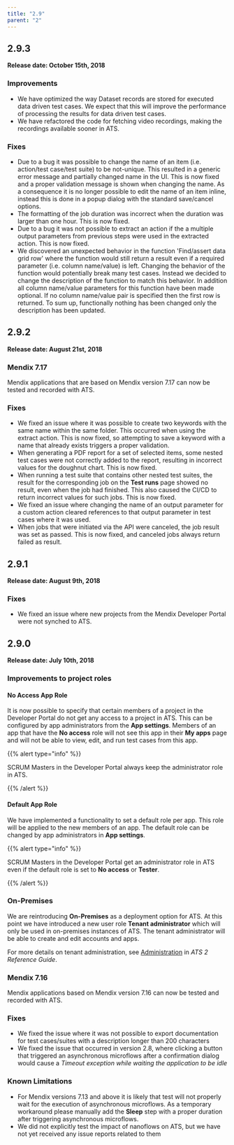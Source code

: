 ```yaml
---
title: "2.9"
parent: "2"
---
```


## 2.9.3

**Release date: October 15th, 2018**

### Improvements

* We have optimized the way Dataset records are stored for executed data driven test cases. We expect that this will improve the performance of processing the results for data driven test cases.
* We have refactored the code for fetching video recordings, making the recordings available sooner in ATS.

### Fixes

* Due to a bug it was possible to change the name of an item (i.e. action/test case/test suite) to be not-unique. This resulted in a generic error message and partially changed name in the UI. This is now fixed and a proper validation message is shown when changing the name. As a consequence it is no longer possible to edit the name of an item inline, instead this is done in a popup dialog with the standard save/cancel options.
* The formatting of the job duration was incorrect when the duration was larger than one hour. This is now fixed.
* Due to a bug it was not possible to extract an action if the a multiple output parameters from previous steps were used in the extracted action. This is now fixed.
* We discovered an unexpected behavior in the function 'Find/assert data grid row' where the function would still return a result even if a required parameter (i.e. column name/value) is left. Changing the behavior of the function would potentially break many test cases. Instead we decided to change the description of the function to match this behavior. In addition all column name/value parameters for this function have been made optional. If no column name/value pair is specified then the first row is returned. To sum up, functionally nothing has been changed only the description has been updated.

## 2.9.2

**Release date: August 21st, 2018**

### Mendix 7.17

Mendix applications that are based on Mendix version 7.17 can now be tested and recorded with ATS.

### Fixes

* We fixed an issue where it was possible to create two keywords with the same name within the same folder. This occurred when using the extract action. This is now fixed, so attempting to save a keyword with a name that already exists triggers a proper validation.
* When generating a PDF report for a set of selected items, some nested test cases were not correctly added to the report, resulting in incorrect values for the doughnut chart. This is now fixed.
* When running a test suite that contains other nested test suites, the result for the corresponding job on the **Test runs** page showed no result, even when the job had finished. This also caused the CI/CD to return incorrect values for such jobs. This is now fixed. 
* We fixed an issue where changing the name of an output parameter for a custom action cleared references to that output parameter in test cases where it was used.
* When jobs that were initiated via the API were canceled, the job result was set as passed. This is now fixed, and canceled jobs always return failed as result. 

## 2.9.1

**Release date: August 9th, 2018**

### Fixes

* We fixed an issue where new projects from the Mendix Developer Portal were not synched to ATS.

## 2.9.0

**Release date: July 10th, 2018**

### Improvements to project roles

#### No Access App Role

It is now possible to specify that certain members of a project in the Developer Portal do not get any access to a project in ATS. This can be configured by app administrators from the **App settings**. Members of an app that have the **No access** role will not see this app in their **My apps** page and will not be able to view, edit, and run test cases from this app. 

{{% alert type="info" %}}

SCRUM Masters in the Developer Portal always keep the administrator role in ATS.

{{% /alert %}}  

#### Default App Role

We have implemented a functionality to set a default role per app. This role will be applied to the new members of an app. The default role can be changed by app administrators in **App settings**. 

{{% alert type="info" %}}

SCRUM Masters in the Developer Portal get an administrator role in ATS even if the default role is set to **No access** or **Tester**.

{{% /alert %}}  

### On-Premises

We are reintroducing **On-Premises** as a deployment option for ATS. At this point we have introduced a new user role **Tenant administrator** which will only be used in on-premises instances of ATS. The tenant administrator will be able to create and edit accounts and apps. 

For more details on tenant administration, see [Administration](/ats/refguide/rg-version-2/administration) in *ATS 2 Reference Guide*.

### Mendix 7.16

Mendix applications based on Mendix version 7.16 can now be tested and recorded with ATS.

### Fixes

* We fixed the issue where it was not possible to export documentation for test cases/suites with a description longer than 200 characters
* We fixed the issue that occurred in version 2.8, where clicking a button that triggered an asynchronous microflows after a confirmation dialog would cause a _Timeout exception while waiting the application to be idle_ 

### Known Limitations

* For Mendix versions 7.13 and above it is likely that test will not properly wait for the execution of asynchronous microflows. As a temporary workaround please manually add the **Sleep** step with a proper duration after triggering asynchronous microflows.
* We did not explicitly test the impact of nanoflows on ATS, but we have not yet received any issue reports related to them
